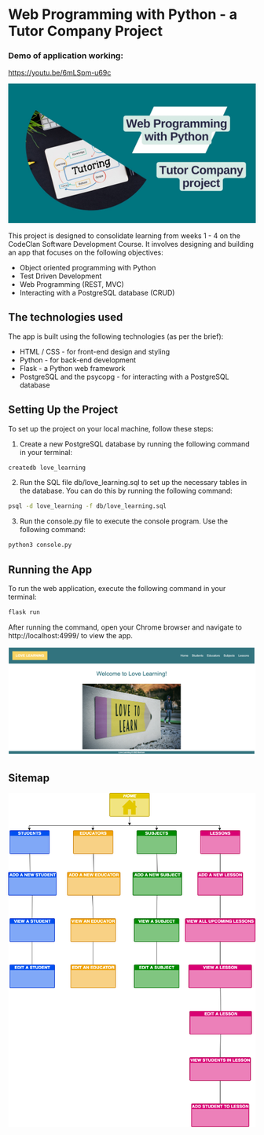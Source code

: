 # Web Programming with Python - a Tutor Company Project

### Demo of application working:
 https://youtu.be/6mLSpm-u69c

 ![Title](./planning/LOVE%20LEARNING%20PRESENTATION/1.jpg)

This project is designed to consolidate learning from weeks 1 - 4 on the CodeClan Software Development Course. It involves designing and building an app that focuses on the following objectives:

* Object oriented programming with Python
* Test Driven Development
* Web Programming (REST, MVC)
* Interacting with a PostgreSQL database (CRUD)

## The technologies used

The app is built using the following technologies (as per the brief): 

* HTML / CSS - for front-end design and styling
* Python - for back-end development
* Flask - a Python web framework
* PostgreSQL and the psycopg - for interacting with a PostgreSQL database

## Setting Up the Project

To set up the project on your local machine, follow these steps:

1. Create a new PostgreSQL database by running the following command in your terminal:
```bash
createdb love_learning
```

2. Run the SQL file db/love_learning.sql to set up the necessary tables in the database. You can do this by running the following command:
```bash
psql -d love_learning -f db/love_learning.sql
```

3. Run the console.py file to execute the console program. Use the following command:
```bash
python3 console.py
```

## Running the App

To run the web application, execute the following command in your terminal:
```bash
flask run 
```

After running the command, open your Chrome browser and navigate to http://localhost:4999/ to view the app.

![homepage](/planning/homepage_screenshot.png)

## Sitemap

![sitemap](/Planning/user_sitemap_tutor_company.png)






